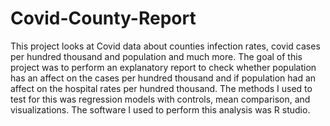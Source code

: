 # Covid-County-Report
This project looks at Covid data about counties infection rates, covid cases per hundred thousand and population and much more. The goal of this project was to perform an explanatory report to check whether population has an affect on the cases per hundred thousand and if population had an affect on the hospital rates per hundred thousand. The methods I used to test for this was regression models with controls, mean comparison, and visualizations. The software I used to perform this analysis was R studio.  
